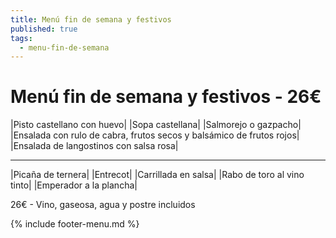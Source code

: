 ```yaml
---
title: Menú fin de semana y festivos
published: true
tags:
  - menu-fin-de-semana
---
```



# Menú fin de semana y festivos - 26€

|Pisto castellano con huevo|
|Sopa castellana|
|Salmorejo o gazpacho|
|Ensalada con rulo de cabra, frutos secos y balsámico de frutos rojos|
|Ensalada de langostinos con salsa rosa|

------

|Picaña de ternera|
|Entrecot|
|Carrillada en salsa|
|Rabo de toro al vino tinto|
|Emperador a la plancha|

<!-- |Cordero asado|eligiendo este segundo plato se añade 10€ al menú, en total 34€| -->

26€ - Vino, gaseosa, agua y postre incluidos

{% include footer-menu.md %}
